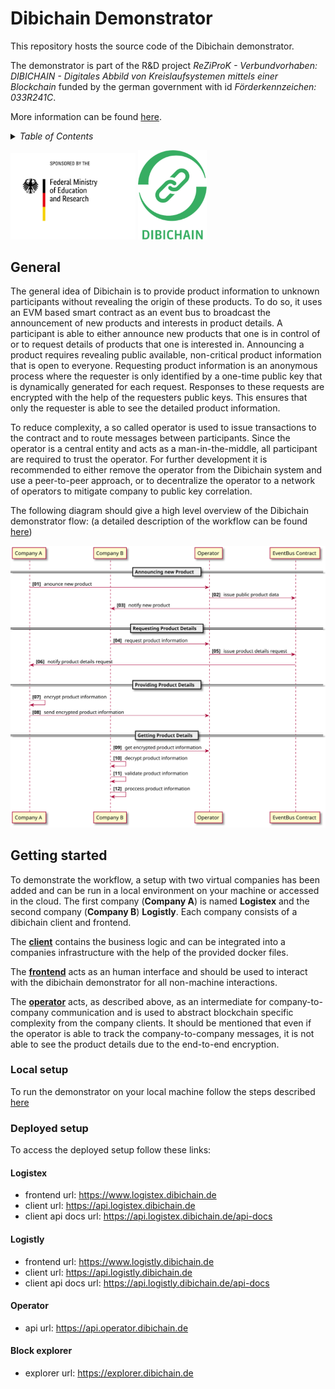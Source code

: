 # Dibichain Demonstrator

This repository hosts the source code of the Dibichain demonstrator.

The demonstrator is part of the R&D project *ReZiProK - Verbundvorhaben: DIBICHAIN - Digitales Abbild von Kreislaufsystemen mittels einer Blockchain* funded by the german government with id *Förderkennzeichen: 033R241C*. 

More information can be found [here](https://innovative-produktkreislaeufe.de/resswinn/en/Projects/DIBICHAIN.html).


<details><summary><i>Table of Contents</i></summary>
<p>

- [Dibichain Demonstrator](#dibichain-demonstrator)
  - [General](#general)
  - [Getting started](#getting-started)
    - [Local setup](#local-setup)
    - [Deployed setup](#deployed-setup)
      - [Logistex](#logistex)
      - [Logistly](#logistly)
      - [Operator](#operator)
      - [Block explorer](#block-explorer)

</p>
</details>


<img src="docs/logos/BMBF.jpg" alt="drawing" width="200"/> <img src="docs/logos/dibichain.png" alt="drawing" width="110"/> 


## General

The general idea of Dibichain is to provide product information to unknown participants without revealing the origin of these products.
To do so, it uses an EVM based smart contract as an event bus to broadcast the announcement of new products and interests in product details. A participant is able to either announce new products that one is in control of or to request details of products that one is interested in. Announcing a product requires revealing public available, non-critical product information that is open to everyone.
Requesting product information is an anonymous process where the requester is only identified by a one-time public key that is dynamically generated for each request. Responses to these requests are encrypted with the help of the requesters public keys. This ensures that only the requester is able to see the detailed product information.

To reduce complexity, a so called operator is used to issue transactions to the contract and to route messages between participants. Since the operator is a central entity and acts as a man-in-the-middle, all participant are required to trust the operator. For further development it is recommended to either remove the operator from the Dibichain system and use a peer-to-peer approach, or to decentralize the operator to a network of operators to mitigate company to public key correlation.

The following diagram should give a high level overview of the Dibichain demonstrator flow: (a detailed description of the workflow can be found [here](docs/markdown/detailed-flow.md))

![](docs/plantuml/out/flow-high-level.svg)


## Getting started

To demonstrate the workflow, a setup with two virtual companies has been added and can be run in a local environment on your machine or accessed in the cloud. The first company (**Company A**) is named **Logistex** and the second company (**Company B**) **Logistly**.
Each company consists of a dibichain client and frontend.

The [**client**](packages/company-client/) contains the business logic and can be integrated into a companies infrastructure with the help of the provided docker files.

The [**frontend**](packages/company-frontend/) acts as an human interface and should be used to interact with the dibichain demonstrator for all non-machine interactions.

The [**operator**](packages/operator/) acts, as described above, as an intermediate for company-to-company communication and is used to abstract blockchain specific complexity from the company clients. It should be mentioned that even if the operator is able to track the company-to-company messages, it is not able to see the product details due to the end-to-end encryption.


### Local setup

To run the demonstrator on your local machine follow the steps described [here](local-demo/README.md)


### Deployed setup

To access the deployed setup follow these links:

#### Logistex

- frontend url: https://www.logistex.dibichain.de
- client url: https://api.logistex.dibichain.de
- client api docs url: https://api.logistex.dibichain.de/api-docs


#### Logistly

- frontend url: https://www.logistly.dibichain.de
- client url: https://api.logistly.dibichain.de
- client api docs url: https://api.logistly.dibichain.de/api-docs


#### Operator

- api url: https://api.operator.dibichain.de


#### Block explorer

- explorer url: https://explorer.dibichain.de